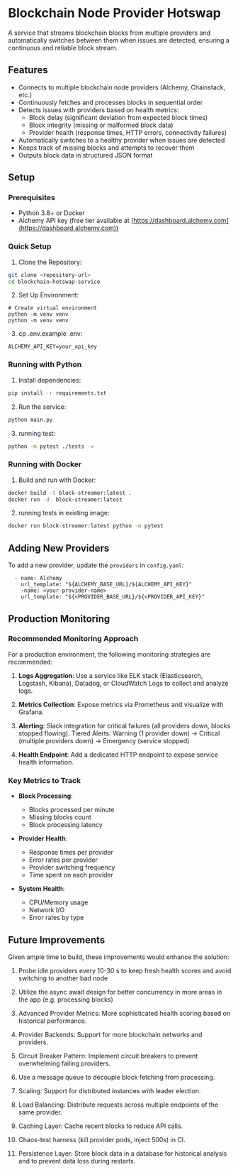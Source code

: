# Blockchain Node Provider Hotswap

A service that streams blockchain blocks from multiple providers and automatically switches between them when issues are detected, ensuring a continuous and reliable block stream.

## Features

- Connects to multiple blockchain node providers (Alchemy, Chainstack, etc.)
- Continuously fetches and processes blocks in sequential order
- Detects issues with providers based on health metrics:
  - Block delay (significant deviation from expected block times)
  - Block integrity (missing or malformed block data)
  - Provider health (response times, HTTP errors, connectivity failures)
- Automatically switches to a healthy provider when issues are detected
- Keeps track of missing blocks and attempts to recover them
- Outputs block data in structured JSON format

## Setup

### Prerequisites

- Python 3.8+ or Docker
- Alchemy API key (free tier available at [https://dashboard.alchemy.com](https://dashboard.alchemy.com))

### Quick Setup

1. Clone the Repository:

```bash
git clone <repository-url>
cd blockchain-hotswap-service
```

2. Set Up Environment:

```
# Create virtual environment
python -m venv venv
python -m venv venv
```

3. cp .env.example .env:

```
ALCHEMY_API_KEY=your_api_key
```

### Running with Python

1. Install dependencies:

```bash
pip install -r requirements.txt
```

2. Run the service:

```bash
python main.py
```

3. running test:

```bash
python -m pytest ./tests -v
````

### Running with Docker

1. Build and run with Docker:

```bash
docker build -t block-streamer:latest . 
docker run -d  block-streamer:latest

```

2. running tests in existing image:

```bash
docker run block-streamer:latest python -m pytest 
```



## Adding New Providers

To add a new provider, update the `providers` in `config.yaml`:

```
  - name: Alchemy
    url_template: "${ALCHEMY_BASE_URL}/${ALCHEMY_API_KEY}"
    -name: <your-provider-name>
    url_template: "${<PROVIDER_BASE_URL}/${<PROVIDER_API_KEY}"

```

## Production Monitoring

### Recommended Monitoring Approach

For a production environment, the following monitoring strategies are recommended:

1. **Logs Aggregation**: Use a service like ELK stack (Elasticsearch, Logstash, Kibana), Datadog, or CloudWatch Logs to collect and analyze logs.

2. **Metrics Collection**: Expose metrics via Prometheus and visualize with Grafana.

3. **Alerting**: Slack integration for critical failures (all providers down, blocks stopped flowing).
Tiered Alerts: Warning (1 provider down) → Critical (multiple providers down) → Emergency (service stopped)

4. **Health Endpoint**: Add a dedicated HTTP endpoint to expose service health information.

### Key Metrics to Track

- **Block Processing**: 
  - Blocks processed per minute
  - Missing blocks count
  - Block processing latency
  
- **Provider Health**:
  - Response times per provider
  - Error rates per provider
  - Provider switching frequency
  - Time spent on each provider
  
- **System Health**:
  - CPU/Memory usage
  - Network I/O
  - Error rates by type

## Future Improvements

Given ample time to build, these improvements would enhance the solution:

1. Probe idle providers every 10-30 s to keep fresh health scores and avoid switching to another bad node
2. Utilize the async await design for better concurrency in more areas in the app (e.g. processing blocks)

3. Advanced Provider Metrics: More sophisticated health scoring based on historical performance.

4. Provider Backends: Support for more blockchain networks and providers.

5. Circuit Breaker Pattern: Implement circuit breakers to prevent overwhelming failing providers.

6.  Use a message queue to decouple block fetching from processing.

7. Scaling: Support for distributed instances with leader election.

8. Load Balancing: Distribute requests across multiple endpoints of the same provider.

9. Caching Layer: Cache recent blocks to reduce API calls.

10. Chaos-test harness (kill provider pods, inject 500s) in CI.
11. Persistence Layer: Store block data in a database for historical analysis and to prevent data loss during restarts.
